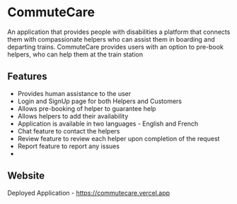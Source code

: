 # CommuteCare

An application that provides people with disabilities a platform that connects them with compassionate helpers who can assist them in boarding and departing trains.
CommuteCare provides users with an option to pre-book helpers, who can help them at the train station

## Features

- Provides human assistance to the user
- Login and SignUp page for both Helpers and Customers
- Allows pre-booking of helper to guarantee help
- Allows helpers to add their availability
- Application is available in two languages - English and French
- Chat feature to contact the helpers
- Review feature to review each helper upon completion of the request
- Report feature to report any issues
-

## Website

Deployed Application - https://commutecare.vercel.app
